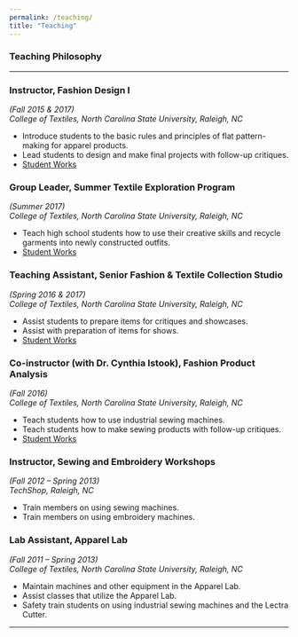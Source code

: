 ```yaml
---
permalink: /teaching/
title: "Teaching"
---
```


### Teaching Philosophy


---
### Instructor, Fashion Design I 
*(Fall 2015 & 2017)*  
*College of Textiles, North Carolina State University, Raleigh, NC*
   -	Introduce students to the basic rules and principles of flat pattern-making for apparel products.
   -  Lead students to design and make final projects with follow-up critiques.
   -  [Student Works](https://sxia2.github.io/student_works/FTD215)

### Group Leader, Summer Textile Exploration Program 
*(Summer 2017)*  
*College of Textiles, North Carolina State University, Raleigh, NC*
   -	Teach high school students how to use their creative skills and recycle garments into newly constructed outfits.
   -  [Student Works](https://sxia2.github.io/student_works/STEP17)

### Teaching Assistant, Senior Fashion & Textile Collection Studio 
*(Spring 2016 & 2017)*  
*College of Textiles, North Carolina State University, Raleigh, NC*
   -	Assist students to prepare items for critiques and showcases.
   -  Assist with preparation of items for shows.
   -  [Student Works](https://sites.textiles.ncsu.edu/ftdemergingdesigners/)

### Co-instructor (with Dr. Cynthia Istook), Fashion Product Analysis
*(Fall 2016)*  
*College of Textiles, North Carolina State University, Raleigh, NC*
   -	Teach students how to use industrial sewing machines. 
   -  Teach students how to make sewing products with follow-up critiques.
   -  [Student Works](https://sxia2.github.io/student_works/FTM219)

### Instructor, Sewing and Embroidery Workshops 
*(Fall 2012 – Spring 2013)*  
*TechShop, Raleigh, NC*
   -	Train members on using sewing machines.
   -  Train members on using embroidery machines.
   
### Lab Assistant, Apparel Lab 
*(Fall 2011 – Spring 2013)*  
*College of Textiles, North Carolina State University, Raleigh, NC*
   -	Maintain machines and other equipment in the Apparel Lab.
   -  Assist classes that utilize the Apparel Lab.
   -  Safety train students on using industrial sewing machines and the Lectra Cutter.

---
